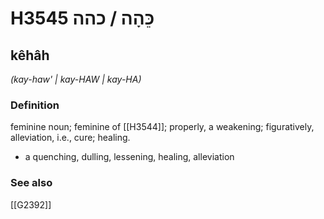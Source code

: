 # H3545 כֵּהָה / כהה

## kêhâh

_(kay-haw' | kay-HAW | kay-HA)_

### Definition

feminine noun; feminine of [[H3544]]; properly, a weakening; figuratively, alleviation, i.e., cure; healing.

- a quenching, dulling, lessening, healing, alleviation
### See also

[[G2392]]

